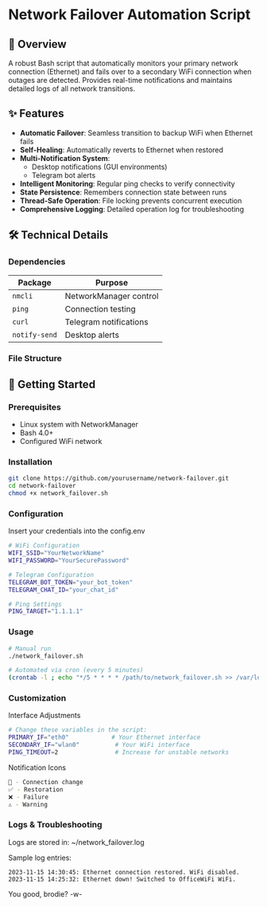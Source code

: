 # Network Failover Automation Script

## 📖 Overview

A robust Bash script that automatically monitors your primary network connection (Ethernet) and fails over to a secondary WiFi connection when outages are detected. Provides real-time notifications and maintains detailed logs of all network transitions.

## ✨ Features

- **Automatic Failover**: Seamless transition to backup WiFi when Ethernet fails
- **Self-Healing**: Automatically reverts to Ethernet when restored
- **Multi-Notification System**:
  - Desktop notifications (GUI environments)
  - Telegram bot alerts
- **Intelligent Monitoring**: Regular ping checks to verify connectivity
- **State Persistence**: Remembers connection state between runs
- **Thread-Safe Operation**: File locking prevents concurrent execution
- **Comprehensive Logging**: Detailed operation log for troubleshooting

## 🛠️ Technical Details

### Dependencies
| Package | Purpose |
|---------|---------|
| `nmcli` | NetworkManager control |
| `ping` | Connection testing |
| `curl` | Telegram notifications |
| `notify-send` | Desktop alerts |

### File Structure


## 🚀 Getting Started

### Prerequisites
- Linux system with NetworkManager
- Bash 4.0+
- Configured WiFi network

### Installation
```bash
git clone https://github.com/yourusername/network-failover.git
cd network-failover
chmod +x network_failover.sh
```

### Configuration
Insert your credentials into the config.env
```bash
# WiFi Configuration
WIFI_SSID="YourNetworkName"
WIFI_PASSWORD="YourSecurePassword"

# Telegram Configuration
TELEGRAM_BOT_TOKEN="your_bot_token"
TELEGRAM_CHAT_ID="your_chat_id"

# Ping Settings
PING_TARGET="1.1.1.1"
```

### Usage
```bash
# Manual run
./network_failover.sh

# Automated via cron (every 5 minutes)
(crontab -l ; echo "*/5 * * * * /path/to/network_failover.sh >> /var/log/network_failover.log 2>&1") | crontab -
```

### Customization
Interface Adjustments
```bash
# Change these variables in the script:
PRIMARY_IF="eth0"            # Your Ethernet interface
SECONDARY_IF="wlan0"          # Your WiFi interface
PING_TIMEOUT=2                # Increase for unstable networks
```
Notification Icons
```bash
🔌 - Connection change
✅ - Restoration
❌ - Failure
⚠️ - Warning
```
### Logs & Troubleshooting
Logs are stored in: ~/network_failover.log

Sample log entries:
```text
2023-11-15 14:30:45: Ethernet connection restored. WiFi disabled.
2023-11-15 14:25:32: Ethernet down! Switched to OfficeWiFi WiFi.
```
You good, brodie? -w-
